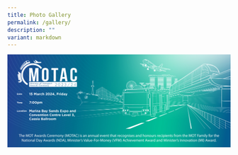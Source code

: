 ```yaml
---
title: Photo Gallery
permalink: /gallery/
description: ""
variant: markdown
---
```

![](/images/hero.png)